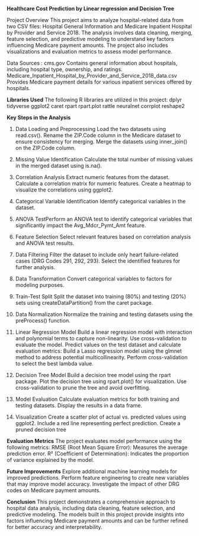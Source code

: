 **Healthcare Cost Prediction by Linear regression and Decision Tree**

Project Overview
This project aims to analyze hospital-related data from two CSV files: Hospital General Information and Medicare Inpatient Hospital by Provider and Service 2018. The analysis involves data cleaning, merging, feature selection, and predictive modeling to understand key factors influencing Medicare payment amounts. The project also includes visualizations and evaluation metrics to assess model performance.

Data Sources : cms.gov
Contains general information about hospitals, including hospital type, ownership, and ratings.
Medicare_Inpatient_Hospital_by_Provider_and_Service_2018_data.csv
Provides Medicare payment details for various inpatient services offered by hospitals.

**Libraries Used**
The following R libraries are utilized in this project:
dplyr
tidyverse
ggplot2
caret
rpart
rpart.plot
rattle
neuralnet
corrplot
reshape2

**Key Steps in the Analysis**
1. Data Loading and Preprocessing
Load the two datasets using read.csv().
Rename the ZIP.Code column in the Medicare dataset to ensure consistency for merging.
Merge the datasets using inner_join() on the ZIP.Code column.

2. Missing Value Identification
Calculate the total number of missing values in the merged dataset using is.na().

3. Correlation Analysis
Extract numeric features from the dataset.
Calculate a correlation matrix for numeric features.
Create a heatmap to visualize the correlations using ggplot2.

4. Categorical Variable Identification
Identify categorical variables in the dataset.

5. ANOVA TestPerform an ANOVA test to identify categorical variables that significantly impact the Avg_Mdcr_Pymt_Amt feature.

6. Feature Selection
Select relevant features based on correlation analysis and ANOVA test results.

7. Data Filtering
Filter the dataset to include only heart failure-related cases (DRG Codes 291, 292, 293).
Select the identified features for further analysis.

8. Data Transformation
Convert categorical variables to factors for modeling purposes.

9. Train-Test Split
Split the dataset into training (80%) and testing (20%) sets using createDataPartition() from the caret package.

10. Data Normalization
Normalize the training and testing datasets using the preProcess() function.

11. Linear Regression Model
Build a linear regression model with interaction and polynomial terms to capture non-linearity.
Use cross-validation to evaluate the model.
Predict values on the test dataset and calculate evaluation metrics:
Build a Lasso regression model using the glmnet method to address potential multicollinearity.
Perform cross-validation to select the best lambda value.

13. Decision Tree Model
Build a decision tree model using the rpart package.
Plot the decision tree using rpart.plot() for visualization.
Use cross-validation to prune the tree and avoid overfitting.

14. Model Evaluation
Calculate evaluation metrics for both training and testing datasets.
Display the results in a data frame.

15. Visualization
Create a scatter plot of actual vs. predicted values using ggplot2.
Include a red line representing perfect prediction.
Create a pruned decision tree 


**Evaluation Metrics**
The project evaluates model performance using the following metrics:
RMSE (Root Mean Square Error): Measures the average prediction error.
R² (Coefficient of Determination): Indicates the proportion of variance explained by the model.

**Future Improvements**
Explore additional machine learning models for improved predictions.
Perform feature engineering to create new variables that may improve model accuracy.
Investigate the impact of other DRG codes on Medicare payment amounts.


**Conclusion**
This project demonstrates a comprehensive approach to hospital data analysis, including data cleaning, feature selection, and predictive modeling. The models built in this project provide insights into factors influencing Medicare payment amounts and can be further refined for better accuracy and interpretability.


